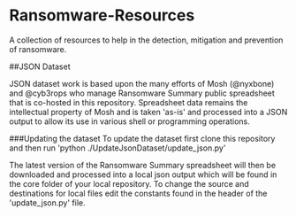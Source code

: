 # Ransomware-Resources
A collection of resources to help in the detection, mitigation and prevention of ransomware.

##JSON Dataset

JSON dataset work is based upon the many efforts of Mosh (@nyxbone) and @cyb3rops who manage Ransomware Summary public spreadsheet that is co-hosted in this repository. Spreadsheet data remains the intellectual property of Mosh and is taken 'as-is' and processed into a JSON output to allow its use in various shell or programming operations.

###Updating the dataset
To update the dataset first clone this repository and then run 'python ./UpdateJsonDataset/update_json.py'

The latest version of the Ransomware Summary spreadsheet will then be downloaded and processed into a local json output which will be found in the core folder of your local repository. To change the source and destinations for local files edit the constants found in the header of the 'update_json.py' file.
